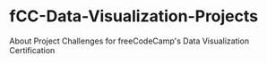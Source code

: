 # fCC-Data-Visualization-Projects
About Project Challenges for freeCodeCamp's Data Visualization Certification
